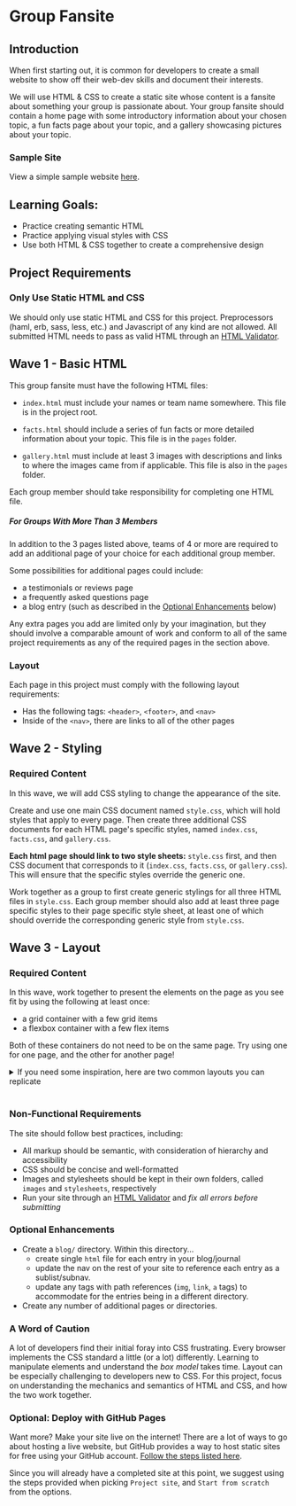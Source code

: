 # Group Fansite

## Introduction

When first starting out, it is common for developers to create a small website to show off their web-dev skills and document their interests. 

We will use HTML & CSS to create a static site whose content is a fansite about something your group is passionate about. Your group fansite should contain a home page with some introductory information about your chosen topic, a fun facts page about your topic, and a gallery showcasing pictures about your topic.

### Sample Site
View a simple sample website [here](https://adaanswers.github.io/group-fansite-example/index.html). 

## Learning Goals:
- Practice creating semantic HTML
- Practice applying visual styles with CSS
- Use both HTML & CSS together to create a comprehensive design

## Project Requirements

### Only Use Static HTML and CSS

We should only use static HTML and CSS for this project. Preprocessors (haml, erb, sass, less, etc.) and Javascript of any kind are not allowed. All submitted HTML needs to pass as valid HTML through an [HTML Validator](https://validator.w3.org/).

## Wave 1 - Basic HTML

This group fansite must have the following HTML files:

- `index.html` must include your names or team name somewhere. This file is in the project root.

- `facts.html` should include a series of fun facts or more detailed information about your topic. This file is in the `pages` folder.

- `gallery.html` must include at least 3 images with descriptions and links to where the images came from if applicable. This file is also in the `pages` folder.

Each group member should take responsibility for completing one HTML file.

##### For Groups With More Than 3 Members

In addition to the 3 pages listed above, teams of 4 or more are required to add an additional page of your choice for each additional group member.

Some possibilities for additional pages could include:
- a testimonials or reviews page
- a frequently asked questions page
- a blog entry (such as described in the [Optional Enhancements](#optional-enhancements) below)

Any extra pages you add are limited only by your imagination, but they should involve a comparable amount of work and conform to all of the same project requirements as any of the required pages in the section above.

### Layout

Each page in this project must comply with the following layout requirements:

- Has the following tags: `<header>`, `<footer>`, and `<nav>`
- Inside of the `<nav>`, there are links to all of the other pages

## Wave 2 - Styling

### Required Content

In this wave, we will add CSS styling to change the appearance of the site.

Create and use one main CSS document named `style.css`, which will hold styles that apply to every page. Then create three additional CSS documents for each HTML page's specific styles, named `index.css`, `facts.css`, and `gallery.css`.

**Each html page should link to two style sheets:** `style.css` first, and then CSS document that corresponds to it (`index.css`, `facts.css`, or `gallery.css`). This will ensure that the specific styles override the generic one.

Work together as a group to first create generic stylings for all three HTML files in `style.css`. Each group member should also add at least three page specific styles to their page specific style sheet, at least one of which should override the corresponding generic style from `style.css`.

## Wave 3 - Layout

### Required Content

In this wave, work together to present the elements on the page as you see fit by using the following at least once:
* a grid container with a few grid items
* a flexbox container with a few flex items

Both of these containers do not need to be on the same page. Try using one for one page, and the other for another page! 

<details>
<summary>If you need some inspiration, here are two common layouts you can replicate</summary>

![Group Fansite Wireframe Example 1](./assets/group-fansite-wireframe1.png)  

![Group Fansite Wireframe Example 2](./assets/group-fansite-wireframe2.png)  
</details>
</br>

### Non-Functional Requirements

The site should follow best practices, including:
  - All markup should be semantic, with consideration of hierarchy and accessibility
  - CSS should be concise and well-formatted
  - Images and stylesheets should be kept in their own folders, called `images` and `stylesheets`, respectively
  - Run your site through an [HTML Validator](https://validator.w3.org/#validate_by_upload) and *fix all errors before submitting*

### Optional Enhancements

- Create a `blog/` directory. Within this directory...
  - create single `html` file for each entry in your blog/journal
  - update the nav on the rest of your site to reference each entry as a sublist/subnav.
  - update any tags with path references (`img`, `link`, `a` tags) to accommodate for the entries being in a different directory.
- Create any number of additional pages or directories.

### A Word of Caution

A lot of developers find their initial foray into CSS frustrating. Every browser implements the CSS standard a little (or a lot) differently. Learning to manipulate elements and understand the _box model_ takes time. Layout can be especially challenging to developers new to CSS. For this project, focus on understanding the mechanics and semantics of HTML and CSS, and how the two work together.

### Optional: Deploy with GitHub Pages
Want more? Make your site live on the internet! There are a lot of ways to go about hosting a live website, but GitHub provides a way to host static sites for free using your GitHub account. [Follow the steps listed here](https://pages.github.com/).

Since you will already have a completed site at this point, we suggest using the steps provided when picking `Project site`, and `Start from scratch` from the options.